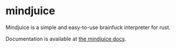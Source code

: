 mindjuice
=========

Mindjuice is a simple and easy-to-use brainfuck interpreter for rust.

Documentation is available at [the mindjuice docs](https://docs.rs/mindjuice/).
